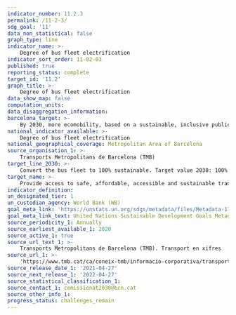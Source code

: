 ```yaml
---
indicator_number: 11.2.3
permalink: /11-2-3/
sdg_goal: '11'
data_non_statistical: false
graph_type: line
indicator_name: >-
    Degree of bus fleet electrification
indicator_sort_order: 11-02-03
published: true
reporting_status: complete
target_id: '11.2'
graph_title: >-
    Degree of bus fleet electrification
data_show_map: false
computation_units: 
data_disaggregation_information: 
barcelona_target: >-
    By 2030, more ecomobility, based on a sustainable, inclusive public transport system of the highest quality
national_indicator_available: >-
    Degree of bus fleet electrification
national_geographical_coverage: Metropolitan Area of Barcelona
source_organisation_1: >-
    Transports Metropolitans de Barcelona (TMB)
target_line_2030: >-
    Convert the bus fleet to 100% sustainable. Target value 2030: 100%
target_name: >-
    Provide access to safe, affordable, accessible and sustainable transport systems for all, improving road safety, notably by expanding public transport, with special attention to the needs of those in vulnerable situations, women, children, persons with disabilities and older persons
indicator_definition:
un_designated_tier: 1
un_custodian_agency: World Bank (WB)
goal_meta_link: 'https://unstats.un.org/sdgs/metadata/files/Metadata-11-02-01.pdf'
goal_meta_link_text: United Nations Sustainable Development Goals Metadata (pdf 894kB)
source_periodicity_1: Annually
source_earliest_available_1: 2020
source_active_1: true
source_url_text_1: >-
    Transports Metropolitans de Barcelona (TMB). Transport en xifres
source_url_1: >-
    'https://www.tmb.cat/ca/coneix-tmb/informacio-corporativa/transport-xifres'
source_release_date_1: '2021-04-27'
source_next_release_1: '2022-04-27'
source_statistical_classification_1: 
source_contact_1: comissionat2030@bcn.cat
source_other_info_1:
progress_status: challenges_remain
---
```

